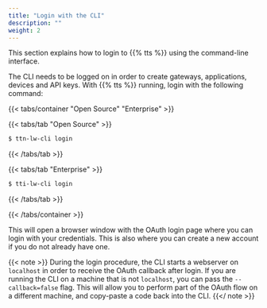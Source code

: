 ```yaml
---
title: "Login with the CLI"
description: ""
weight: 2
---
```


This section explains how to login to {{% tts %}} using the command-line interface.

<!--more-->

The CLI needs to be logged on in order to create gateways, applications, devices and API keys. With {{% tts %}} running, login with the following command:

{{< tabs/container "Open Source" "Enterprise" >}}

{{< tabs/tab "Open Source" >}}

```bash
$ ttn-lw-cli login
```

{{< /tabs/tab >}}

{{< tabs/tab "Enterprise" >}}

```bash
$ tti-lw-cli login
```

{{< /tabs/tab >}}

{{< /tabs/container >}}

This will open a browser window with the OAuth login page where you can login with your credentials. This is also where you can create a new account if you do not already have one.

{{< note >}} During the login procedure, the CLI starts a webserver on `localhost` in order to receive the OAuth callback after login. If you are running the CLI on a machine that is not `localhost`, you can pass the `--callback=false` flag. This will allow you to perform part of the OAuth flow on a different machine, and copy-paste a code back into the CLI. {{</ note >}}

